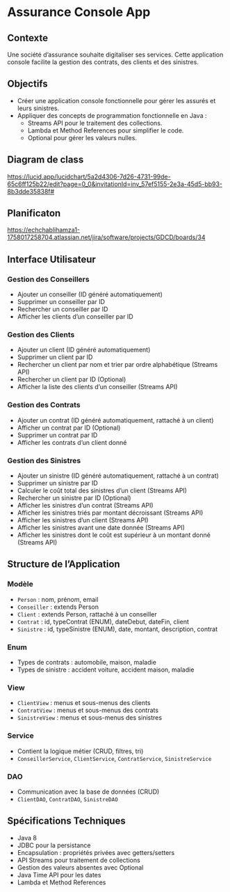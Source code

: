 # Assurance Console App

## Contexte
Une société d’assurance souhaite digitaliser ses services. Cette application console facilite la gestion des contrats, des clients et des sinistres.

## Objectifs
- Créer une application console fonctionnelle pour gérer les assurés et leurs sinistres.
- Appliquer des concepts de programmation fonctionnelle en Java :
    - Streams API pour le traitement des collections.
    - Lambda et Method References pour simplifier le code.
    - Optional pour gérer les valeurs nulles.


## Diagram de class 

https://lucid.app/lucidchart/5a2d4306-7d26-4731-99de-65c6ff125b22/edit?page=0_0&invitationId=inv_57ef5155-2e3a-45d5-bb93-8b3dde35838f#

## Planificaton 
https://echchablihamza1-1758017258704.atlassian.net/jira/software/projects/GDCD/boards/34


## Interface Utilisateur

### Gestion des Conseillers
- Ajouter un conseiller (ID généré automatiquement)
- Supprimer un conseiller par ID
- Rechercher un conseiller par ID
- Afficher les clients d’un conseiller par ID

### Gestion des Clients
- Ajouter un client (ID généré automatiquement)
- Supprimer un client par ID
- Rechercher un client par nom et trier par ordre alphabétique (Streams API)
- Rechercher un client par ID (Optional)
- Afficher la liste des clients d’un conseiller (Streams API)

### Gestion des Contrats
- Ajouter un contrat (ID généré automatiquement, rattaché à un client)
- Afficher un contrat par ID (Optional)
- Supprimer un contrat par ID
- Afficher les contrats d’un client donné

### Gestion des Sinistres
- Ajouter un sinistre (ID généré automatiquement, rattaché à un contrat)
- Supprimer un sinistre par ID
- Calculer le coût total des sinistres d’un client (Streams API)
- Rechercher un sinistre par ID (Optional)
- Afficher les sinistres d’un contrat (Streams API)
- Afficher les sinistres triés par montant décroissant (Streams API)
- Afficher les sinistres d’un client (Streams API)
- Afficher les sinistres avant une date donnée (Streams API)
- Afficher les sinistres dont le coût est supérieur à un montant donné (Streams API)

## Structure de l’Application

### Modèle
- `Person` : nom, prénom, email
- `Conseiller` : extends Person
- `Client` : extends Person, rattaché à un conseiller
- `Contrat` : id, typeContrat (ENUM), dateDebut, dateFin, client
- `Sinistre` : id, typeSinistre (ENUM), date, montant, description, contrat

### Enum
- Types de contrats : automobile, maison, maladie
- Types de sinistre : accident voiture, accident maison, maladie

### View
- `ClientView` : menus et sous-menus des clients
- `ContratView` : menus et sous-menus des contrats
- `SinistreView` : menus et sous-menus des sinistres

### Service
- Contient la logique métier (CRUD, filtres, tri)
- `ConseillerService`, `ClientService`, `ContratService`, `SinistreService`

### DAO
- Communication avec la base de données (CRUD)
- `ClientDAO`, `ContratDAO`, `SinistreDAO`

## Spécifications Techniques
- Java 8
- JDBC pour la persistance
- Encapsulation : propriétés privées avec getters/setters
- API Streams pour traitement de collections
- Gestion des valeurs absentes avec Optional
- Java Time API pour les dates
- Lambda et Method References  


